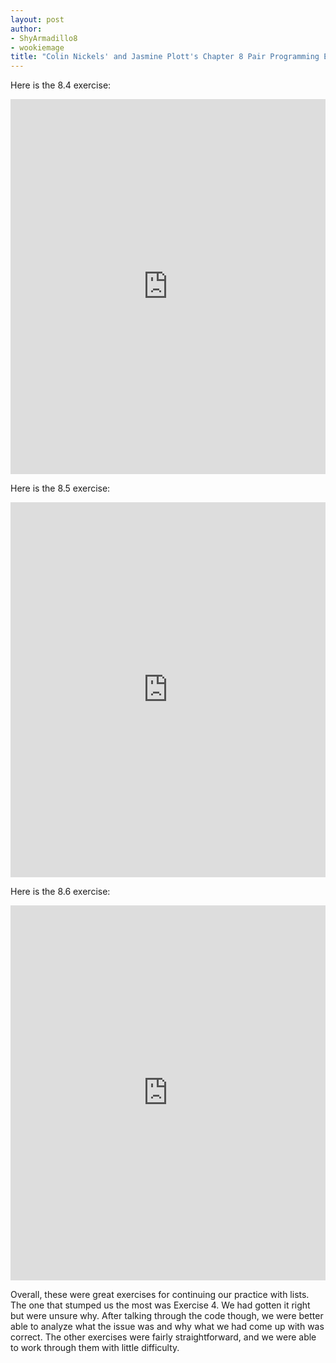 ```yaml
---
layout: post
author:
- ShyArmadillo8
- wookiemage
title: "Colin Nickels' and Jasmine Plott's Chapter 8 Pair Programming Exercises"
---
```


Here is the 8.4 exercise:
<iframe src="https://trinket.io/embed/python/448c8c4f8a" width="100%" height="600" frameborder="0" marginwidth="0" marginheight="0" allowfullscreen></iframe>

Here is the 8.5 exercise:
<iframe src="https://trinket.io/embed/python/e9d6ea6666" width="100%" height="600" frameborder="0" marginwidth="0" marginheight="0" allowfullscreen></iframe>

Here is the 8.6 exercise:
<iframe src="https://trinket.io/embed/python/88104ddf51" width="100%" height="600" frameborder="0" marginwidth="0" marginheight="0" allowfullscreen></iframe>

Overall, these were great exercises for continuing our practice with lists.  The one that stumped us the most was Exercise 4.  We had gotten it right but were unsure why.  After talking through the code though, we were better able to analyze what the issue was and why what we had come up with was correct.  The other exercises were fairly straightforward, and we were able to work through them with little difficulty.
